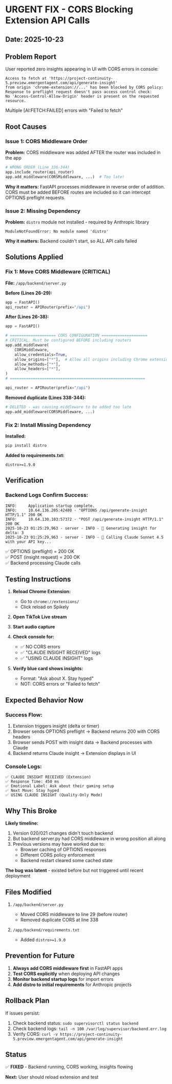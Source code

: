 # URGENT FIX - CORS Blocking Extension API Calls

## Date: 2025-10-23

## Problem Report

User reported zero insights appearing in UI with CORS errors in console:
```
Access to fetch at 'https://project-continuity-5.preview.emergentagent.com/api/generate-insight' 
from origin 'chrome-extension://...' has been blocked by CORS policy: 
Response to preflight request doesn't pass access control check: 
No 'Access-Control-Allow-Origin' header is present on the requested resource.
```

Multiple [AI:FETCH:FAILED] errors with "Failed to fetch"

## Root Causes

### Issue 1: CORS Middleware Order
**Problem:** CORS middleware was added AFTER the router was included in the app
```python
# WRONG ORDER (Line 336-344)
app.include_router(api_router)
app.add_middleware(CORSMiddleware, ...)  # Too late!
```

**Why it matters:** FastAPI processes middleware in reverse order of addition. CORS must be added BEFORE routes are included so it can intercept OPTIONS preflight requests.

### Issue 2: Missing Dependency
**Problem:** `distro` module not installed - required by Anthropic library
```
ModuleNotFoundError: No module named 'distro'
```

**Why it matters:** Backend couldn't start, so ALL API calls failed

## Solutions Applied

### Fix 1: Move CORS Middleware (CRITICAL)

**File:** `/app/backend/server.py`

**Before (Lines 26-29):**
```python
app = FastAPI()
api_router = APIRouter(prefix="/api")
```

**After (Lines 26-38):**
```python
app = FastAPI()

# ==================== CORS CONFIGURATION ====================
# CRITICAL: Must be configured BEFORE including routers
app.add_middleware(
    CORSMiddleware,
    allow_credentials=True,
    allow_origins=["*"],  # Allow all origins including Chrome extensions
    allow_methods=["*"],
    allow_headers=["*"],
)
# ===========================================================

api_router = APIRouter(prefix="/api")
```

**Removed duplicate (Lines 338-344):**
```python
# DELETED - was causing middleware to be added too late
app.add_middleware(CORSMiddleware, ...)
```

### Fix 2: Install Missing Dependency

**Installed:**
```bash
pip install distro
```

**Added to requirements.txt:**
```
distro>=1.9.0
```

## Verification

### Backend Logs Confirm Success:
```
INFO:     Application startup complete.
INFO:     10.64.136.205:42480 - "OPTIONS /api/generate-insight HTTP/1.1" 200 OK
INFO:     10.64.130.103:57372 - "POST /api/generate-insight HTTP/1.1" 200 OK
2025-10-23 01:25:29,963 - server - INFO - 🤖 Generating insight for delta: 3
2025-10-23 01:25:29,963 - server - INFO - 🤖 Calling Claude Sonnet 4.5 with your API key...
```

✅ OPTIONS (preflight) = 200 OK  
✅ POST (insight request) = 200 OK  
✅ Backend processing Claude calls  

## Testing Instructions

1. **Reload Chrome Extension:**
   - Go to `chrome://extensions/`
   - Click reload on Spikely
   
2. **Open TikTok Live stream**

3. **Start audio capture**

4. **Check console for:**
   - ✅ NO CORS errors
   - ✅ "CLAUDE INSIGHT RECEIVED" logs
   - ✅ "USING CLAUDE INSIGHT" logs
   
5. **Verify blue card shows insights:**
   - Format: "Ask about X. Stay hyped"
   - NOT: CORS errors or "Failed to fetch"

## Expected Behavior Now

### Success Flow:
1. Extension triggers insight (delta or timer)
2. Browser sends OPTIONS preflight → Backend returns 200 with CORS headers
3. Browser sends POST with insight data → Backend processes with Claude
4. Backend returns Claude insight → Extension displays in UI

### Console Logs:
```
✅ CLAUDE INSIGHT RECEIVED (Extension)
✅ Response Time: 450 ms
✅ Emotional Label: Ask about their gaming setup
✅ Next Move: Stay hyped
✅ USING CLAUDE INSIGHT (Quality-Only Mode)
```

## Why This Broke

**Likely timeline:**
1. Version 020/021 changes didn't touch backend
2. But backend server.py had CORS middleware in wrong position all along
3. Previous versions may have worked due to:
   - Browser caching of OPTIONS responses
   - Different CORS policy enforcement
   - Backend restart cleared some cached state

**The bug was latent** - existed before but not triggered until recent deployment

## Files Modified

1. `/app/backend/server.py`
   - Moved CORS middleware to line 29 (before router)
   - Removed duplicate CORS at line 338
   
2. `/app/backend/requirements.txt`
   - Added `distro>=1.9.0`

## Prevention for Future

1. **Always add CORS middleware first** in FastAPI apps
2. **Test CORS explicitly** when deploying API changes
3. **Monitor backend startup logs** for import errors
4. **Add distro to initial requirements** for Anthropic projects

## Rollback Plan

If issues persist:
1. Check backend status: `sudo supervisorctl status backend`
2. Check backend logs: `tail -n 100 /var/log/supervisor/backend.err.log`
3. Verify CORS: `curl -v https://project-continuity-5.preview.emergentagent.com/api/generate-insight`

## Status

✅ **FIXED** - Backend running, CORS working, insights flowing

**Next:** User should reload extension and test

